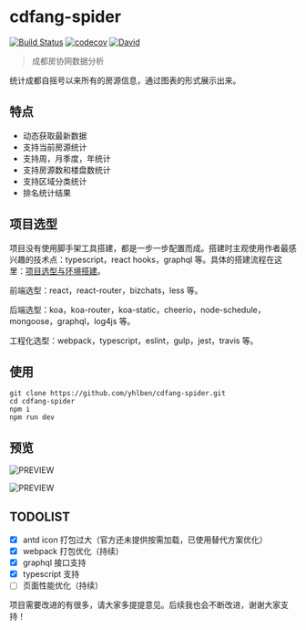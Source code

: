 # cdfang-spider

[![Build Status](https://www.travis-ci.org/yhlben/cdfang-spider.svg?branch=master)](https://www.travis-ci.org/yhlben/cdfang-spider)
[![codecov](https://codecov.io/gh/yhlben/cdfang-spider/branch/master/graph/badge.svg)](https://codecov.io/gh/yhlben/cdfang-spider)
[![David](https://img.shields.io/david/yhlben/cdfang-spider.svg)](https://david-dm.org/yhlben/cdfang-spider)

> 成都房协网数据分析

统计成都自摇号以来所有的房源信息，通过图表的形式展示出来。

## 特点

- 动态获取最新数据
- 支持当前房源统计
- 支持周，月季度，年统计
- 支持房源数和楼盘数统计
- 支持区域分类统计
- 排名统计结果

## 项目选型

项目没有使用脚手架工具搭建，都是一步一步配置而成。搭建时主观使用作者最感兴趣的技术点：typescript，react hooks，graphql 等。具体的搭建流程在这里：[项目选型与环境搭建](https://github.com/yhlben/cdfang-spider/blob/master/Introduction.md)。

前端选型：react，react-router，bizchats，less 等。

后端选型：koa，koa-router，koa-static，cheerio，node-schedule，mongoose，graphql，log4js 等。

工程化选型：webpack，typescript，eslint，gulp，jest，travis 等。

## 使用

```shell
git clone https://github.com/yhlben/cdfang-spider.git
cd cdfang-spider
npm i
npm run dev
```

## 预览

![PREVIEW](https://github.com/yhlben/cdfang-spider/blob/master/screenshots/home.png?raw=true)

![PREVIEW](https://github.com/yhlben/cdfang-spider/blob/master/screenshots/past.png?raw=true)

## TODOLIST

- [x] antd icon 打包过大（官方还未提供按需加载，已使用替代方案优化）
- [x] webpack 打包优化（持续）
- [x] graphql 接口支持
- [x] typescript 支持
- [ ] 页面性能优化（持续）

项目需要改进的有很多，请大家多提提意见。后续我也会不断改进，谢谢大家支持！
